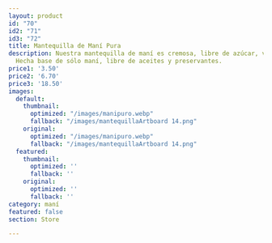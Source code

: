 ```yaml
---
layout: product
id: "70"
id2: "71"
id3: "72"
title: Mantequilla de Maní Pura
description: Nuestra mantequilla de maní es cremosa, libre de azúcar, vegana y low-carb.
  Hecha base de sólo maní, libre de aceites y preservantes.
price1: '3.50'
price2: '6.70'
price3: '18.50'
images:
  default:
    thumbnail:
      optimized: "/images/manipuro.webp"
      fallback: "/images/mantequillaArtboard 14.png"
    original:
      optimized: "/images/manipuro.webp"
      fallback: "/images/mantequillaArtboard 14.png"
  featured:
    thumbnail:
      optimized: ''
      fallback: ''
    original:
      optimized: ''
      fallback: ''
category: maní
featured: false
section: Store

---
```


